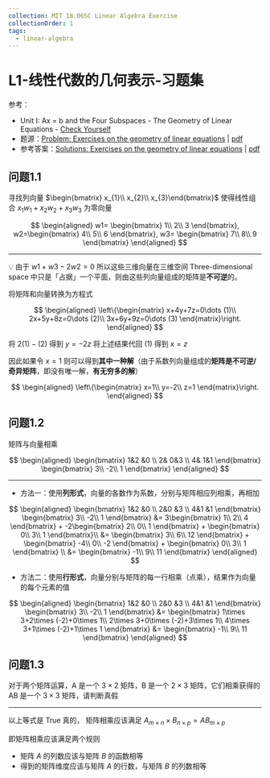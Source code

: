 ```yaml
---
collection: MIT 18.06SC Linear Algebra Exercise
collectionOrder: 1
tags:
  - linear-algebra
---
```


# L1-线性代数的几何表示-习题集
参考：
* Unit I: Ax = b and the Four Subspaces - The Geometry of Linear Equations - [Check Yourself](https://ocw.mit.edu/courses/mathematics/18-06sc-linear-algebra-fall-2011/ax-b-and-the-four-subspaces/the-geometry-of-linear-equations/)
* 题源：[Problem: Exercises on the geometry of linear equations](https://ocw.mit.edu/courses/mathematics/18-06sc-linear-algebra-fall-2011/ax-b-and-the-four-subspaces/the-geometry-of-linear-equations/MIT18_06SCF11_Ses1.1prob.pdf) | [pdf](./attachments/MIT18_06SCF11_Ses1.1prob.pdf)
* 参考答案：[Solutions: Exercises on the geometry of linear equations](https://ocw.mit.edu/courses/mathematics/18-06sc-linear-algebra-fall-2011/ax-b-and-the-four-subspaces/the-geometry-of-linear-equations/MIT18_06SCF11_Ses1.1sol.pdf) | [pdf](./attachments/MIT18_06SCF11_Ses1.1sol.pdf)

## 问题1.1
寻找列向量 $\begin{bmatrix} x_{1}\\ x_{2}\\ x_{3}\end{bmatrix}$ 使得线性组合 $x_{1}w_{1} + x_{2}w_{2} + x_{3}w_{3}$ 为零向量

<!-- #region-->
$$
\begin{aligned}
w1=
\begin{bmatrix}
 1\\
 2\\
 3
\end{bmatrix},
w2=\begin{bmatrix}
 4\\
 5\\
 6
\end{bmatrix},
w3=
\begin{bmatrix}
 7\\
 8\\
 9
\end{bmatrix}
\end{aligned}
$$
<!-- #endregion -->


---

:bulb: 由于 $w1+w3-2w2=0$ 所以这些三维向量在三维空间 Three-dimensional space 中只是「占据」一个平面，则由这些列向量组成的矩阵是**不可逆**的。

将矩阵和向量转换为方程式

<!-- #region-->
$$
\begin{aligned}
\left\{\begin{matrix}
 x+4y+7z=0\dots (1)\\
 2x+5y+8z=0\dots (2)\\
 3x+6y+9z=0\dots (3)
\end{matrix}\right.
\end{aligned}
$$
<!-- #endregion -->

将 $2(1) - (2)$ 得到 $y=-2z$
将上述结果代回 $(1)$ 得到 $x=z$

因此如果令 $x=1$ 则可以得到**其中一种解**（由于系数列向量组成的**矩阵是不可逆/奇异矩阵**，即没有唯一解，**有无穷多的解**）

<!-- #region-->
$$
\begin{aligned}
\left\{\begin{matrix}
 x=1\\
 y=-2\\
 z=1
\end{matrix}\right.
\end{aligned}
$$
<!-- #endregion -->

## 问题1.2
矩阵与向量相乘

<!-- #region-->
$$
\begin{aligned}
\begin{bmatrix}
  1&2  &0 \\
  2&  0&3 \\
  4&  1&1
\end{bmatrix}
\begin{bmatrix}
 3\\
 -2\\
 1
\end{bmatrix}
\end{aligned}
$$
<!-- #endregion -->


---

* 方法一：使用**列形式**，向量的各数作为系数，分别与矩阵相应列相乘，再相加

<!-- #region-->
$$
\begin{aligned}
\begin{bmatrix}
  1&2  &0 \\
  2&0  &3 \\
  4&1  &1
\end{bmatrix}
\begin{bmatrix}
 3\\
 -2\\
 1
\end{bmatrix}
&=
3\begin{bmatrix}
 1\\
 2\\
 4
\end{bmatrix}
+
-2\begin{bmatrix}
 2\\
 0\\
 1
\end{bmatrix}
+
\begin{bmatrix}
 0\\
 3\\
 1
\end{bmatrix}\\
 &=
\begin{bmatrix}
 3\\
 6\\
 12
\end{bmatrix}
+
\begin{bmatrix}
 -4\\
 0\\
 -2
\end{bmatrix}
+
\begin{bmatrix}
 0\\
 3\\
 1
\end{bmatrix}
\\
&=
\begin{bmatrix}
 -1\\
 9\\
 11
\end{bmatrix}
\end{aligned}
$$
<!-- #endregion -->



* 方法二：使用**行形式**，向量分别与矩阵的每一行相乘（点乘），结果作为向量的每个元素的值
<!-- #region-->
$$
\begin{aligned}
\begin{bmatrix}
  1&2  &0 \\
  2&0  &3 \\
  4&1  &1
\end{bmatrix}
\begin{bmatrix}
 3\\
 -2\\
 1
\end{bmatrix}
&=
\begin{bmatrix}
 1\times 3+2\times (-2)+0\times 1\\
 2\times 3+0\times (-2)+3\times 1\\
 4\times 3+1\times (-2)+1\times 1
\end{bmatrix}
&=
\begin{bmatrix}
 -1\\
 9\\
 11
\end{bmatrix}
\end{aligned}
$$
<!-- #endregion -->

## 问题1.3
对于两个矩阵运算，A 是一个 $3\times 2$ 矩阵，B 是一个 $2\times3$ 矩阵，它们相乘获得的 AB 是一个 $3\times 3$ 矩阵，请判断真假

---

以上等式是 True 真的， 矩阵相乘应该满足 $A_{m\times n} \times B_{n\times p} = AB_{m\times p}$

即矩阵相乘应该满足两个规则

* 矩阵 $A$ 的列数应该与矩阵 $B$ 的函数相等
* 得到的矩阵维度应该与矩阵 $A$ 的行数，与矩阵 $B$ 的列数相等